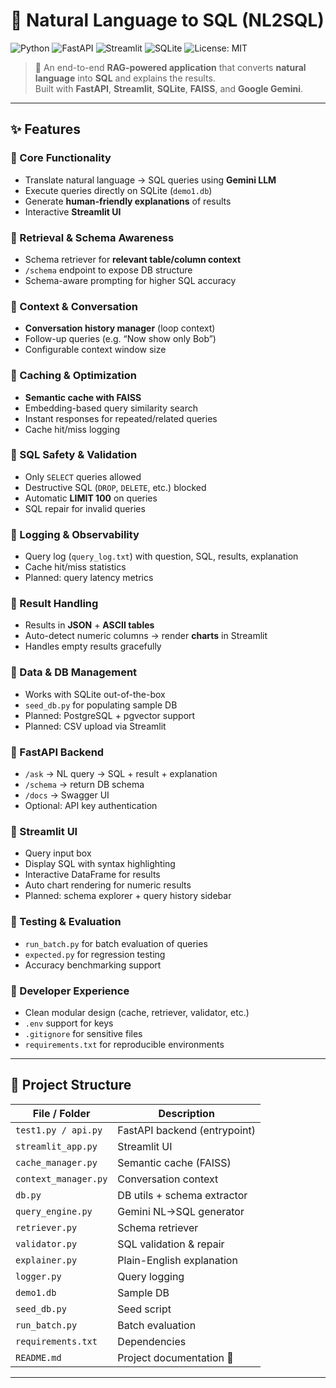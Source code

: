 # 💬 Natural Language to SQL (NL2SQL)

![Python](https://img.shields.io/badge/Python-3.11-blue.svg)
![FastAPI](https://img.shields.io/badge/FastAPI-🚀-green.svg)
![Streamlit](https://img.shields.io/badge/Streamlit-App-red.svg)
![SQLite](https://img.shields.io/badge/Database-SQLite-lightgrey.svg)
![License: MIT](https://img.shields.io/badge/License-MIT-yellow.svg)

> 🧠 An end-to-end **RAG-powered application** that converts **natural language** into **SQL** and explains the results.  
> Built with **FastAPI**, **Streamlit**, **SQLite**, **FAISS**, and **Google Gemini**.  

---

## ✨ Features

### 🔹 Core Functionality
- Translate natural language → SQL queries using **Gemini LLM**  
- Execute queries directly on SQLite (`demo1.db`)  
- Generate **human-friendly explanations** of results  
- Interactive **Streamlit UI**  

### 🔹 Retrieval & Schema Awareness
- Schema retriever for **relevant table/column context**  
- `/schema` endpoint to expose DB structure  
- Schema-aware prompting for higher SQL accuracy  

### 🔹 Context & Conversation
- **Conversation history manager** (loop context)  
- Follow-up queries (e.g. “Now show only Bob”)  
- Configurable context window size  

### 🔹 Caching & Optimization
- **Semantic cache with FAISS**  
- Embedding-based query similarity search  
- Instant responses for repeated/related queries  
- Cache hit/miss logging  

### 🔹 SQL Safety & Validation
- Only `SELECT` queries allowed  
- Destructive SQL (`DROP`, `DELETE`, etc.) blocked  
- Automatic **LIMIT 100** on queries  
- SQL repair for invalid queries  

### 🔹 Logging & Observability
- Query log (`query_log.txt`) with question, SQL, results, explanation  
- Cache hit/miss statistics  
- Planned: query latency metrics  

### 🔹 Result Handling
- Results in **JSON** + **ASCII tables**  
- Auto-detect numeric columns → render **charts** in Streamlit  
- Handles empty results gracefully  

### 🔹 Data & DB Management
- Works with SQLite out-of-the-box  
- `seed_db.py` for populating sample DB  
- Planned: PostgreSQL + pgvector support  
- Planned: CSV upload via Streamlit  

### 🔹 FastAPI Backend
- `/ask` → NL query → SQL + result + explanation  
- `/schema` → return DB schema  
- `/docs` → Swagger UI  
- Optional: API key authentication  

### 🔹 Streamlit UI
- Query input box  
- Display SQL with syntax highlighting  
- Interactive DataFrame for results  
- Auto chart rendering for numeric results  
- Planned: schema explorer + query history sidebar  

### 🔹 Testing & Evaluation
- `run_batch.py` for batch evaluation of queries  
- `expected.py` for regression testing  
- Accuracy benchmarking support  

### 🔹 Developer Experience
- Clean modular design (cache, retriever, validator, etc.)  
- `.env` support for keys  
- `.gitignore` for sensitive files  
- `requirements.txt` for reproducible environments  

---


## 📂 Project Structure

| File / Folder       | Description |
|---------------------|-------------|
| `test1.py / api.py` | FastAPI backend (entrypoint) |
| `streamlit_app.py`  | Streamlit UI |
| `cache_manager.py`  | Semantic cache (FAISS) |
| `context_manager.py`| Conversation context |
| `db.py`             | DB utils + schema extractor |
| `query_engine.py`   | Gemini NL→SQL generator |
| `retriever.py`      | Schema retriever |
| `validator.py`      | SQL validation & repair |
| `explainer.py`      | Plain-English explanation |
| `logger.py`         | Query logging |
| `demo1.db`          | Sample DB |
| `seed_db.py`        | Seed script |
| `run_batch.py`      | Batch evaluation |
| `requirements.txt`  | Dependencies |
| `README.md`         | Project documentation 🚀 |

---
